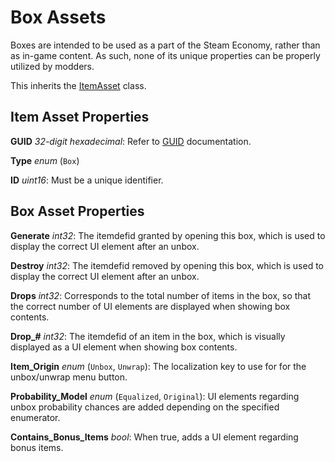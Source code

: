 Box Assets
==========

Boxes are intended to be used as a part of the Steam Economy, rather than as in-game content. As such, none of its unique properties can be properly utilized by modders.

This inherits the [ItemAsset](/ItemAsset/README.md) class.

Item Asset Properties
---------------------

**GUID** *32-digit hexadecimal*: Refer to [GUID](/GUID.md) documentation.

**Type** *enum* (`Box`)

**ID** *uint16*: Must be a unique identifier.

Box Asset Properties
--------------------

**Generate** *int32*: The itemdefid granted by opening this box, which is used to display the correct UI element after an unbox.

**Destroy** *int32*: The itemdefid removed by opening this box, which is used to display the correct UI element after an unbox.

**Drops** *int32*: Corresponds to the total number of items in the box, so that the correct number of UI elements are displayed when showing box contents.

**Drop_#** *int32*: The itemdefid of an item in the box, which is visually displayed as a UI element when showing box contents.

**Item_Origin** *enum* (`Unbox`, `Unwrap`): The localization key to use for for the unbox/unwrap menu button.

**Probability_Model** *enum* (`Equalized`, `Original`): UI elements regarding unbox probability chances are added depending on the specified enumerator.

**Contains_Bonus_Items** *bool*: When true, adds a UI element regarding bonus items.
